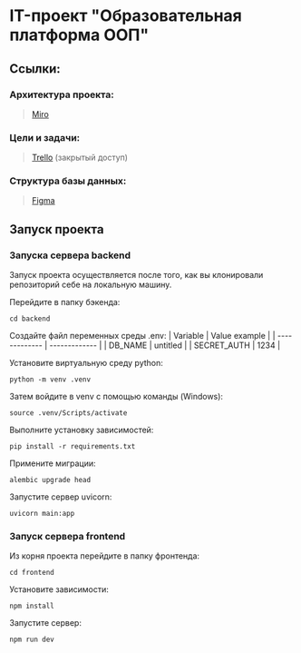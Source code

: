 # IT-проект "Образовательная платформа ООП"

## Ссылки:

### Архитектура проекта:

> [Miro]()

### Цели и задачи:

> [Trello](https://trello.com/b/Oj3UHJCU/gigoop) (закрытый доступ)

### Структура базы данных:

> [Figma](https://www.figma.com/board/GPE3nndbkOOPY9NNyKKXWF/gigaOOP-schema?node-id=0-1&t=QtS3mkE6LDU6i4ud-1)

## Запуск проекта
### Запуска сервера backend
Запуск проекта осуществляется после того, как вы клонировали репозиторий себе на локальную машину.

Перейдите в папку бэкенда:
```
cd backend
```

Создайте файл переменных среды .env:
| Variable | Value example |
| ------------- | ------------- |
| DB_NAME | untitled |
| SECRET_AUTH | 1234 |

Установите виртуальную среду python:
```
python -m venv .venv
```

Затем войдите в venv с помощью команды (Windows):
```
source .venv/Scripts/activate
```

Выполните установку зависимостей:
```
pip install -r requirements.txt
```

Примените миграции:
```
alembic upgrade head
```

Запустите сервер uvicorn:
```
uvicorn main:app
```

### Запуск сервера frontend
Из корня проекта перейдите в папку фронтенда:
```
cd frontend
```

Установите зависимости:
```
npm install
```

Запустите сервер:
```
npm run dev
```
